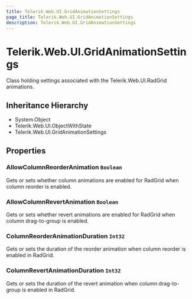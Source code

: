 ```yaml
---
title: Telerik.Web.UI.GridAnimationSettings
page_title: Telerik.Web.UI.GridAnimationSettings
description: Telerik.Web.UI.GridAnimationSettings
---
```


# Telerik.Web.UI.GridAnimationSettings

Class holding settings associated with the Telerik.Web.UI.RadGrid animations.

## Inheritance Hierarchy

* System.Object
* Telerik.Web.UI.ObjectWithState
* Telerik.Web.UI.GridAnimationSettings

## Properties

###  AllowColumnReorderAnimation `Boolean`

Gets or sets whether column animations are enabled for RadGrid when column reorder is enabled.

###  AllowColumnRevertAnimation `Boolean`

Gets or sets whether revert animations are enabled for RadGrid when column drag-to-group is enabled.

###  ColumnReorderAnimationDuration `Int32`

Gets or sets the duration of the reorder animation when column reorder is enabled in RadGrid.

###  ColumnRevertAnimationDuration `Int32`

Gets or sets the duration of the revert animation when column drag-to-group is enabled in RadGrid.

